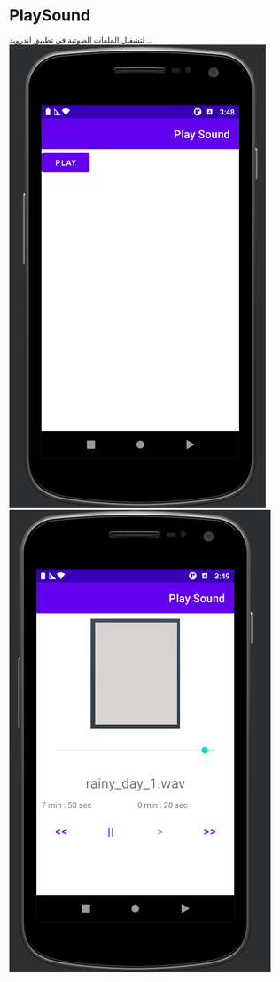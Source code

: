 # PlaySound <br/>
لتشغيل الملفات الصوتية في تطبيق اندرويد ..<br/> 
<img src="https://github.com/almjlad/PlaySound/blob/main/01.png"> <br/>
<img src="https://github.com/almjlad/PlaySound/blob/main/03.png"> <br/>
